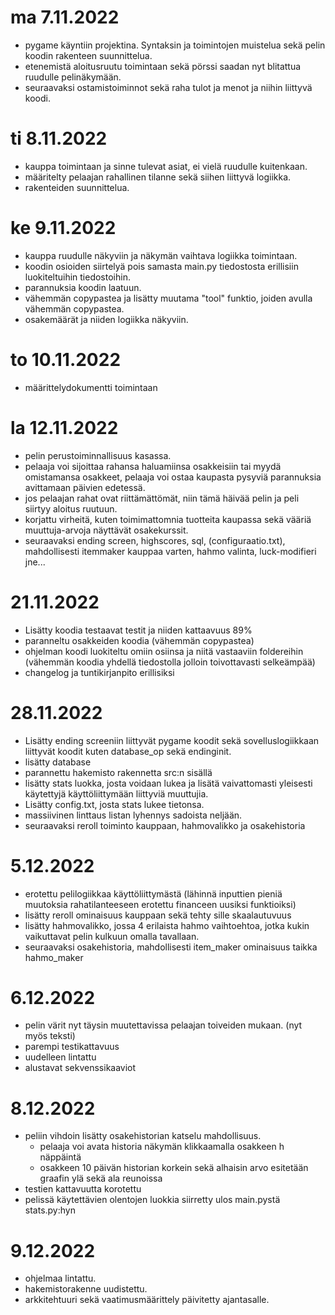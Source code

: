 
# ma 7.11.2022
- pygame käyntiin projektina. Syntaksin ja toimintojen muistelua sekä pelin koodin rakenteen suunnittelua.
- etenemistä aloitusruutu toimintaan sekä pörssi saadan nyt blitattua ruudulle pelinäkymään.
- seuraavaksi ostamistoiminnot sekä raha tulot ja menot ja niihin liittyvä koodi.


# ti 8.11.2022
- kauppa toimintaan ja sinne tulevat asiat, ei vielä ruudulle kuitenkaan.
- määritelty pelaajan rahallinen tilanne sekä siihen liittyvä logiikka.
- rakenteiden suunnittelua.


# ke 9.11.2022
- kauppa ruudulle näkyviin ja näkymän vaihtava logiikka toimintaan.
- koodin osioiden siirtelyä pois samasta main.py tiedostosta erillisiin luokiteltuihin tiedostoihin.
- parannuksia koodin laatuun.
- vähemmän copypastea ja lisätty muutama "tool" funktio, joiden avulla vähemmän copypastea.
- osakemäärät ja niiden logiikka näkyviin.


# to 10.11.2022
  - määrittelydokumentti toimintaan
  

# la 12.11.2022
- pelin perustoiminnallisuus kasassa.
 - pelaaja voi sijoittaa rahansa haluamiinsa osakkeisiin tai myydä omistamansa osakkeet, pelaaja voi ostaa kaupasta pysyviä parannuksia avittamaan päivien edetessä.
 - jos pelaajan rahat ovat riittämättömät, niin tämä häivää pelin ja peli siirtyy aloitus ruutuun.
- korjattu virheitä, kuten toimimattomnia tuotteita kaupassa sekä vääriä muuttuja-arvoja näyttävät osakekurssit.
- seuraavaksi ending screen, highscores, sql, (configuraatio.txt), mahdollisesti itemmaker kauppaa varten, hahmo valinta, luck-modifieri jne...

# 21.11.2022
- Lisätty koodia testaavat testit ja niiden kattaavuus 89%
- paranneltu osakkeiden koodia (vähemmän copypastea)
- ohjelman koodi luokiteltu omiin osiinsa ja niitä vastaaviin foldereihin (vähemmän koodia yhdellä tiedostolla jolloin toivottavasti selkeämpää)
- changelog ja tuntikirjanpito erillisiksi

# 28.11.2022
- Lisätty ending screeniin liittyvät pygame koodit sekä sovelluslogiikkaan liittyvät koodit kuten database_op sekä endinginit.
- lisätty database
- parannettu hakemisto rakennetta src:n sisällä
- lisätty stats luokka, josta voidaan lukea ja lisätä vaivattomasti yleisesti käytettyjä käyttöliittymään liittyviä muuttujia.
- Lisätty config.txt, josta stats lukee tietonsa.
- massiivinen linttaus listan lyhennys sadoista neljään.
- seuraavaksi reroll toiminto kauppaan, hahmovalikko ja osakehistoria

# 5.12.2022
- erotettu pelilogiikkaa käyttöliittymästä (lähinnä inputtien pieniä muutoksia rahatilanteeseen erotettu financeen uusiksi funktioiksi)
- lisätty reroll ominaisuus kauppaan sekä tehty sille skaalautuvuus
- lisätty hahmovalikko, jossa 4 erilaista hahmo vaihtoehtoa, jotka kukin vaikuttavat pelin kulkuun omalla tavallaan.
- seuraavaksi osakehistoria, mahdollisesti item_maker ominaisuus taikka hahmo_maker

# 6.12.2022
- pelin värit nyt täysin muutettavissa pelaajan toiveiden mukaan. (nyt myös teksti)
- parempi testikattavuus
- uudelleen lintattu
- alustavat sekvenssikaaviot

# 8.12.2022
- peliin vihdoin lisätty osakehistorian katselu mahdollisuus.
  - pelaaja voi avata historia näkymän klikkaamalla osakkeen h näppäintä
  - osakkeen 10 päivän historian korkein sekä alhaisin arvo esitetään graafin ylä sekä ala reunoissa
- testien kattavuutta korotettu
- pelissä käytettävien olentojen luokkia siirretty ulos main.pystä stats.py:hyn

# 9.12.2022
- ohjelmaa lintattu.
- hakemistorakenne uudistettu.
- arkkitehtuuri sekä vaatimusmäärittely päivitetty ajantasalle.
